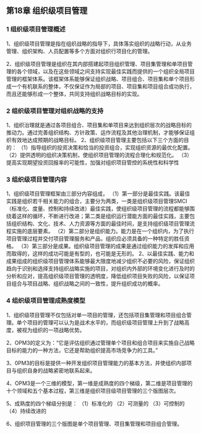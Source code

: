 ## 第18章 组织级项目管理

### 1 组织级项目管理概述

1、组织级项目管理是指在组织战略的指导下，具体落实组织的战略行动，从业务管理、组织架构、人员配置等多个方面对组织行项目化的管理。

2、组织级项目管理是组织在其内部搭建起项目组织管理、项目集管理和单项目管理的各个领域，以及在这些领域之间支持实现最佳实践而提供的一个组织全局项目管理的框架体系。该框架体系能够保证组织战略、项目组合、项目集和单个项目形成一个有机联系的整体，不仅保证作为局部的项目、项目集和项目组合成功执行，而且还能够形成一个整体，共同支持组织战略目标的实现。

### 2 组织级项目管理对组织战略的支持

1、组织治理就是通过各项目组合、项目集和单项目来达到组织层次的战略目标的推动力。通过完善组织结构、方针政策、运作流程及其他治理机制，才能够保证组织有效地达成预期的战略目标。
2、组织级项目管理主要包括以下三个方面的目的：
（1）指导组织的投资决策和恰当的投资组合，实现组织资源的最优化配置。
（2）提供透明的组织决策机制，使组织项目管理的流程合理化和规范化。
（3）提高实现期望投资回报率的可能性，加强对组织项目管控的系统性和科学性

### 3 组织级项目管理内容

1、组织级项目管理框架由三部分内容组成，
（1）第一部分是最佳实践。该最佳实践是组织若千相关能力的组合，主要分为两类，一类是组织级项目管理SMCI（标准化、度量、控制和持续改进）最佳实践，使组织级项目管理的流程都能够围绕着这样的循环，不断进行改进；第二类是组织运行潜能方面的最佳实践，主要包括组织结构、文化、技术、人力资源等方面的最佳时间，是支持组织级项目管理流程实施的底层要素。
（2）第二部分是组织能力。能力是在一个组织内，为了执行项目管理过程并交付项目管理服务和产品，组织应必须具备的一种特定的胜任资格。
（3）第三部分是成果。组织级项目管理的成果是通过组织能力的发挥和应用而取得的，这样的成功可能是有型的，也可能是无形的。
2、以最佳实践、能力和成果组成的组织级项目管理体系能够最大限度地减少组织不必要的风险，保证组织趋向于识别和选择支持组织战略实施的项目，对组织内外部的环境变化进行及时的分析和应对，提高组织级项目管理的透明度，降低组织项目失败的风险，以保证项目组合与项目战略、组织战略之间的一致性，提升组织成功的概率。

### 4 组织级项目管理成熟度模型

1、组织级项目管理不仅包括对单一项目的管理，还包括项目集管理和项目组合管理。单个项目的管理可以认为是战术水平的，而组织级项目管理上升到了战略高度，被视为组织的一项战略优势。

2、OPM3的定义为：“它是评估组织通过管理单个项目和组合项目来实施自己战略目标的能力的一种方法，它还是帮助组织提高市场竞争力的工具。”

3、0PM3的目标是提供一种开发组织项目管理能力的基本方法，并使组织内部项目与组织自身的战略紧密地联系起来。

4、OPM3是一个三维的模型，第一维是成熟度的四个梯级，第二维是项目管理的十个领域和五个基本过程，第三维是组织项目级项目管理的三个版图层次。

5、成熟度的四个梯级分别是：
（1）标准化的
（2）可测量的
（3）可控制的
（4）持续改进的

6、组织项目管理的三个版图是单个项目管理、项目集管理和项目组合管理。
